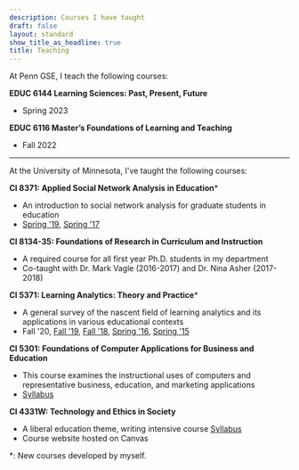 ```yaml
---
description: Courses I have taught
draft: false
layout: standard
show_title_as_headline: true
title: Teaching
---
```


At Penn GSE, I teach the following courses:

__EDUC 6144	Learning Sciences: Past, Present, Future__

- Spring 2023

__EDUC 6116 Master’s Foundations of Learning and Teaching__

- Fall 2022


----

At the University of Minnesota, I've taught the following courses:

__CI 8371: Applied Social Network Analysis in Education__\*

- An introduction to social network analysis for graduate students in education
- [Spring '19](http://bookdown.org/chen/snaEd/), [Spring '17](http://bookdown.org/chen/snaEd/)

__CI 8134-35: Foundations of Research in Curriculum and Instruction__

- A required course for all first year Ph.D. students in my department
- Co-taught with Dr. Mark Vagle (2016-2017) and Dr. Nina Asher (2017-2018)

__CI 5371: Learning Analytics: Theory and Practice__\*

- A general survey of the nascent field of learning analytics and its applications in various educational contexts
- Fall '20, [Fall '19](https://colig.github.io/laumn/), [Fall '18](https://colig.github.io/laumn/), [Spring '16](https://github.com/meefen/la-spring16), [Spring '15](https://github.com/meefen/LA-UMN)

__CI 5301: Foundations of Computer Applications for Business and Education__

- This course examines the instructional uses of computers and representative business, education, and marketing applications
- [Syllabus](https://github.com/meefen/ci5301)

__CI 4331W: Technology and Ethics in Society__

- A liberal education theme, writing intensive course [Syllabus](https://github.com/meefen/CI4311W/blob/master/CI4311W-Syllabus-2016-Spring.md)
- Course website hosted on Canvas


\*: New courses developed by myself.